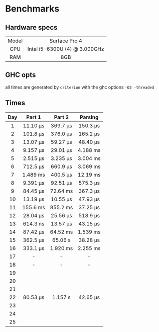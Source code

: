 # Benchmarks

## Hardware specs

|       |                               |
| :---: | :---------------------------: |
| Model |         Surface Pro 4         |
|  CPU  | Intel i5-6300U (4) @ 3.000GHz |
|  RAM  |              8GB              |

## GHC opts

all times are generated by `criterion` with the ghc options `-O3 -threaded`

## Times

|  Day  |  Part 1  |  Part 2  | Parsing  |
| :---: | :------: | :------: | :------: |
|   1   | 11.10 μs | 369.7 μs | 150.3 μs |
|   2   | 101.8 μs | 376.0 μs | 165.2 μs |
|   3   | 13.07 μs | 59.27 μs | 48.40 μs |
|   4   | 9.157 μs | 29.01 μs | 4.188 ms |
|   5   | 2.515 μs | 3.235 μs | 3.004 ms |
|   6   | 712.5 μs | 660.9 μs | 3.069 ms |
|   7   | 1.489 ms | 400.5 μs | 12.19 ms |
|   8   | 9.391 μs | 92.51 μs | 575.3 μs |
|   9   | 84.45 μs | 72.64 ms | 367.3 μs |
|  10   | 13.19 μs | 10.55 μs | 47.93 μs |
|  11   | 155.6 ms | 855.2 ms | 37.25 μs |
|  12   | 28.04 μs | 25.56 μs | 518.9 μs |
|  13   | 614.3 ns | 13.57 μs | 43.15 μs |
|  14   | 87.42 μs | 64.52 ms | 1.539 ms |
|  15   | 362.5 μs | 65.06 s  | 38.28 μs |
|  16   | 333.1 μs | 1.920 ms | 2.255 ms |
|  17   |    -     |    -     |    -     |
|  18   |    -     |    -     |    -     |
|  19   |          |          |          |
|  20   |          |          |          |
|  21   |          |          |          |
|  22   | 80.53 μs | 1.157 s  | 42.65 μs |
|  23   |          |          |          |
|  24   |          |          |          |
|  25   |          |          |          |